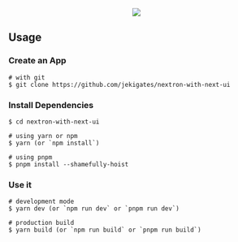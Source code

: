 <p align="center"><img src="https://i.imgur.com/ecI1u6S.png"></p>

## Usage

### Create an App

```
# with git
$ git clone https://github.com/jekigates/nextron-with-next-ui
```

### Install Dependencies

```
$ cd nextron-with-next-ui

# using yarn or npm
$ yarn (or `npm install`)

# using pnpm
$ pnpm install --shamefully-hoist
```

### Use it

```
# development mode
$ yarn dev (or `npm run dev` or `pnpm run dev`)

# production build
$ yarn build (or `npm run build` or `pnpm run build`)
```
